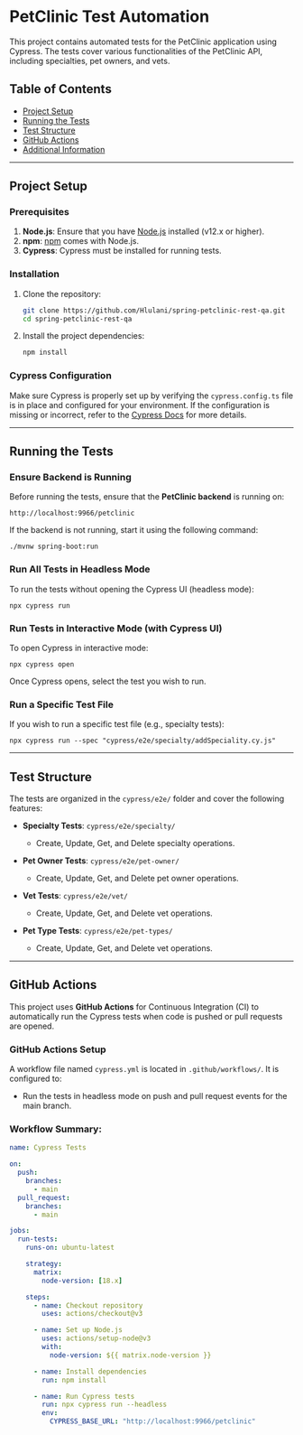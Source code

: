 # PetClinic Test Automation

This project contains automated tests for the PetClinic application using Cypress. The tests cover various functionalities of the PetClinic API, including specialties, pet owners, and vets.

## Table of Contents

- [Project Setup](#project-setup)
- [Running the Tests](#running-the-tests)
- [Test Structure](#test-structure)
- [GitHub Actions](#github-actions)
- [Additional Information](#additional-information)

---

## Project Setup

### Prerequisites

1. **Node.js**: Ensure that you have [Node.js](https://nodejs.org/) installed (v12.x or higher).
2. **npm**: [npm](https://www.npmjs.com/) comes with Node.js.
3. **Cypress**: Cypress must be installed for running tests.

### Installation

1. Clone the repository:

    ```bash
    git clone https://github.com/Hlulani/spring-petclinic-rest-qa.git
    cd spring-petclinic-rest-qa
    ```

2. Install the project dependencies:

    ```bash
    npm install
    ```

### Cypress Configuration

Make sure Cypress is properly set up by verifying the `cypress.config.ts` file is in place and configured for your environment. If the configuration is missing or incorrect, refer to the [Cypress Docs](https://docs.cypress.io) for more details.

---

## Running the Tests

### Ensure Backend is Running

Before running the tests, ensure that the **PetClinic backend** is running on:

    http://localhost:9966/petclinic

If the backend is not running, start it using the following command:

    ./mvnw spring-boot:run

### Run All Tests in Headless Mode

To run the tests without opening the Cypress UI (headless mode):

    npx cypress run

### Run Tests in Interactive Mode (with Cypress UI)

To open Cypress in interactive mode:

    npx cypress open

Once Cypress opens, select the test you wish to run.

### Run a Specific Test File

If you wish to run a specific test file (e.g., specialty tests):

    npx cypress run --spec "cypress/e2e/specialty/addSpeciality.cy.js"

---

## Test Structure

The tests are organized in the `cypress/e2e/` folder and cover the following features:

- **Specialty Tests**: `cypress/e2e/specialty/`
  - Create, Update, Get, and Delete specialty operations.

- **Pet Owner Tests**: `cypress/e2e/pet-owner/`
  - Create, Update, Get, and Delete pet owner operations.

- **Vet Tests**: `cypress/e2e/vet/`
  - Create, Update, Get, and Delete vet operations.
 
- **Pet Type Tests**: `cypress/e2e/pet-types/`
  - Create, Update, Get, and Delete vet operations.

---

## GitHub Actions

This project uses **GitHub Actions** for Continuous Integration (CI) to automatically run the Cypress tests when code is pushed or pull requests are opened.

### GitHub Actions Setup

A workflow file named `cypress.yml` is located in `.github/workflows/`. It is configured to:

- Run the tests in headless mode on push and pull request events for the main branch.

### Workflow Summary:

```yaml
name: Cypress Tests

on:
  push:
    branches:
      - main
  pull_request:
    branches:
      - main

jobs:
  run-tests:
    runs-on: ubuntu-latest

    strategy:
      matrix:
        node-version: [18.x]

    steps:
      - name: Checkout repository
        uses: actions/checkout@v3

      - name: Set up Node.js
        uses: actions/setup-node@v3
        with:
          node-version: ${{ matrix.node-version }}

      - name: Install dependencies
        run: npm install

      - name: Run Cypress tests
        run: npx cypress run --headless
        env:
          CYPRESS_BASE_URL: "http://localhost:9966/petclinic"
